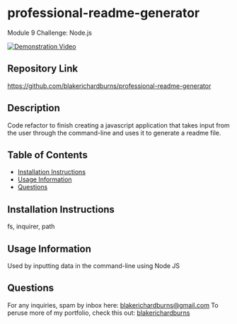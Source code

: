 # professional-readme-generator
Module 9 Challenge: Node.js

[![Demonstration Video](https://img.youtube.com/vi/PoMSR9_LVkw/maxresdefault.jpg)](https://youtu.be/PoMSR9_LVkw)

## Repository Link
https://github.com/blakerichardburns/professional-readme-generator

## Description
Code refactor to finish creating a javascript application that takes input from the user through the command-line and uses it to generate a readme file.

  ## Table of Contents
  * [Installation Instructions](#installation-instructions)
  * [Usage Information](#usage-information)
  * [Questions](#questions)

  ## Installation Instructions
  fs, inquirer, path

  ## Usage Information
  Used by inputting data in the command-line using Node JS  
  
  ## Questions
  For any inquiries, spam by inbox here: blakerichardburns@gmail.com
  To peruse more of my portfolio, check this out: [blakerichardburns](https://github.com/blakerichardburns)